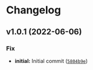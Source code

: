 # Changelog

<!--next-version-placeholder-->

## v1.0.1 (2022-06-06)
### Fix
* **initial:** Initial commit ([`5804b9e`](https://github.com/psavery/trame-ci-test/commit/5804b9eb945679fed42e14ebbd96b4942ee28184))
